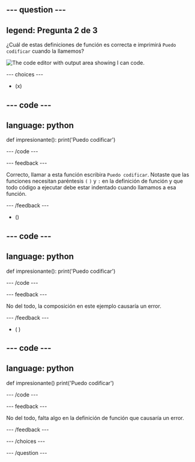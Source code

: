 
--- question ---
---
legend: Pregunta 2 de 3
---

¿Cuál de estas definiciones de función es correcta e imprimirá `Puedo codificar` cuando la llamemos?

![The code editor with output area showing <code>I can code</code>.](images/quiz2.png)

--- choices ---

- (x)

--- code ---
---
language: python
---

def impresionante(): print('Puedo codificar')

--- /code ---

 --- feedback ---

Correcto, llamar a esta función escribira `Puedo codificar`. Notaste que las funciones necesitan paréntesis `(` `)` y `:` en la definición de función y que todo código a ejecutar debe estar indentado cuando llamamos a esa función.

 --- /feedback ---

- ()

--- code ---
---
language: python
---

def impresionante(): print('Puedo codificar')

--- /code ---

 --- feedback ---

 No del todo, la composición en este ejemplo causaría un error.

 --- /feedback ---

- ( )

--- code ---
---
language: python
---

def impresionante() print('Puedo codificar')

--- /code ---

 --- feedback ---

No del todo, falta algo en la definición de función que causaría un error.

 --- /feedback ---

--- /choices ---

--- /question ---
